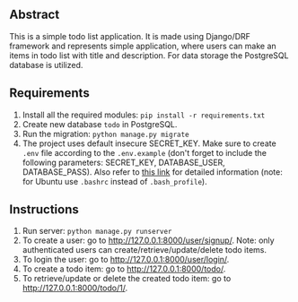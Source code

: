 Abstract
--------
This is a simple todo list application.
It is made using Django/DRF framework and represents simple application, where users can make an items in todo list with title and description.
For data storage the PostgreSQL database is utilized.

Requirements
------------
1. Install all the required modules:
  `pip install -r requirements.txt`
3. Create new database `todo` in PostgreSQL.
2. Run the migration:
  `python manage.py migrate`
3. The project uses default insecure SECRET_KEY. Make sure to create `.env` file according to the `.env.example` (don't forget to include the following parameters: SECRET_KEY, DATABASE_USER, DATABASE_PASS). Also refer to [this link](https://www.youtube.com/watch?v=5iWhQWVXosU&t=0s) for detailed information (note: for Ubuntu use `.bashrc` instead of `.bash_profile`).

Instructions
------------
1. Run server:
  `python manage.py runserver`
2. To create a user: go to <http://127.0.0.1:8000/user/signup/>. Note: only authenticated users can create/retrieve/update/delete todo items.
3. To login the user: go to <http://127.0.0.1:8000/user/login/>.
4. To create a todo item: go to <http://127.0.0.1:8000/todo/>.
5. To retrieve/update or delete the created todo item: go to <http://127.0.0.1:8000/todo/1/>.

